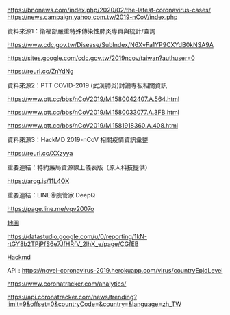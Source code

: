 https://bnonews.com/index.php/2020/02/the-latest-coronavirus-cases/
https://news.campaign.yahoo.com.tw/2019-nCoV/index.php


資料來源1：衛福部嚴重特殊傳染性肺炎專頁與統計/查詢

https://www.cdc.gov.tw/Disease/SubIndex/N6XvFa1YP9CXYdB0kNSA9A

https://sites.google.com/cdc.gov.tw/2019ncov/taiwan?authuser=0

https://reurl.cc/ZnYdNg

 

資料來源2：PTT COVID-2019 (武漢肺炎)討論專板相關資訊

https://www.ptt.cc/bbs/nCoV2019/M.1580042407.A.564.html

https://www.ptt.cc/bbs/nCoV2019/M.1580033077.A.3FB.html

https://www.ptt.cc/bbs/nCoV2019/M.1581918360.A.408.html

 

資料來源3：HackMD 2019-nCoV 相關疫情資訊彙整

https://reurl.cc/XXzyya

 

重要連結：特約藥局資源線上儀表版（原人科技提供）

https://arcg.is/11L4OX

 

重要連結：LINE@疾管家 DeepQ

https://page.line.me/vqv2007o

[地圖](https://storymaps.arcgis.com/stories/4fdc0d03d3a34aa485de1fb0d2650ee0)

https://datastudio.google.com/u/0/reporting/1kN-rtGY8b2TPjPfS6e7JfHRfV_2lhX_e/page/CGfEB

[Hackmd](https://hackmd.io/@billy3321/2019-nCoV/https%3A%2F%2Fhackmd.io%2F%40billy3321%2F2019-nCoV)


API : https://novel-coronavirus-2019.herokuapp.com/virus/countryEpidLevel

https://www.coronatracker.com/analytics/

https://api.coronatracker.com/news/trending?limit=9&offset=0&countryCode=&country=&language=zh_TW
